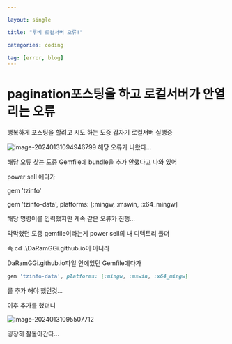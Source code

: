 ```yaml
---

layout: single

title: "루비 로컬서버 오류!"

categories: coding

tag: [error, blog]
---
```

# pagination포스팅을 하고 로컬서버가 안열리는 오류

행복하게 포스팅을 할려고 시도 하는 도중 갑자기 로컬서버 실행중

![image-20240131094946799](../../images/2024-01-31-error/image-20240131094946799.png)
해당 오류가 나왔다...

해당 오류 찾는 도중 Gemfile에 bundle을 추가 안했다고 나와 있어

power sell 에다가 

gem 'tzinfo'

 gem 'tzinfo-data', platforms: [:mingw, :mswin, :x64_mingw]

해당 명령어를 입력했지만 계속 같은 오류가 진행...



막막했던 도중 gemfile이라는게 power sell의 내 디텍토리 풀더

즉 cd .\DaRamGGi.github.io이 아니라

DaRamGGi.github.io파일 안에있던 Gemfile에다가

~~~ruby
gem 'tzinfo-data', platforms: [:mingw, :mswin, :x64_mingw]
~~~

를 추가 해야 했던것...



이후 추가를 했더니

![image-20240131095507712](../../images/2024-01-31-error/image-20240131095507712.png)

굉장히 잘돌아간다...



